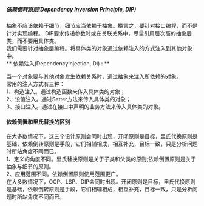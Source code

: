 ##### 依赖倒转原则(Dependency Inversion  Principle, DIP)

抽象不应该依赖于细节，细节应当依赖于抽象。换言之，要针对接口编程，而不是针对实现编程。
DIP要求传递参数时或在关联关系中，尽量引用层次高的抽象层类，而不要用具体类。<br>
我们需要针对抽象层编程。将具体类的对象通过依赖注入的方式注入到其他对象中。<br>
** 依赖注入(DependencyInjection, DI) : **

当一个对象要与其他对象发生依赖关系时，通过抽象来注入所依赖的对象。<br>
常用的注入方式有三种：<br>
1、构造注入。通过构造函数来传入具体类的对象；<br>
2、设值注入。通过Setter方法来传入具体类的对象；<br>
3、接口注入。通过在接口中声明的业务方法来传入具体类的对象。<br>


#### 依赖倒置和里氏替换的区别 
在大多数情况下，这三个设计原则会同时出现，开闭原则是目标，里氏代换原则是基础，依赖倒转原则是手段，它们相辅相成，相互补充，目标一致，只是分析问题时所站角度不同而已。<br>
1、定义的角度不同。里氏替换原则是关于子类和父类的原则;依赖倒置原则是关于抽象与细节的原则。<br>
2、应用范围不同。依赖倒置原则使用范围更广。<br>
在大多数情况下，OCP、LSP、DIP会同时出现。开闭原则是目标，里氏代换原则是基础，依赖倒转原则是手段，它们相辅相成，相互补充，目标一致，只是分析问题时所站角度不同而已。
